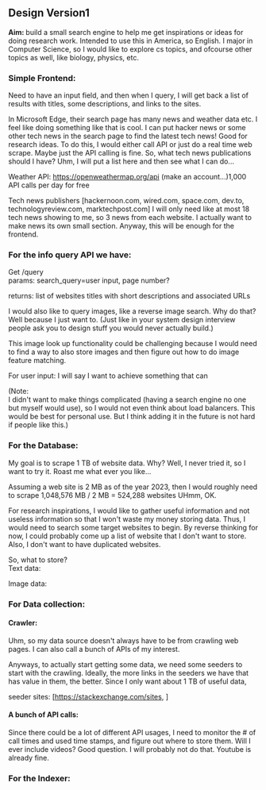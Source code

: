 ## Design Version1
<strong>Aim: </strong>build a small search engine to help me get inspirations or ideas for doing research work. Intended to use this in America, so English. I major in Computer Science, so I would like to explore cs topics, and ofcourse other topics as well, like biology, physics, etc. 

### Simple Frontend:
Need to have an input field, and then when I query, I will get back a list of results with titles, some descriptions, and links to the sites.

In Microsoft Edge, their search page has many news and weather data etc. I feel like doing something like that is cool. I can put hacker news or some other tech news in the search page to find the latest tech news! Good for research ideas. To do this, I would either call API or just do a real time web scrape. Maybe just the API calling is fine. So, what tech news publications should I have? Uhm, I will put a list here and then see what I can do...

Weather API: https://openweathermap.org/api (make an account...)1,000 API calls per day for free

Tech news publishers [hackernoon.com, wired.com, space.com, dev.to, technologyreview.com, marktechpost.com] 
I will only need like at most 18 tech news showing to me, so 3 news from each website. I actually want to make news its own small section. Anyway, this will be enough for the frontend.


### For the info query API we have:

Get /query<br>
params: search_query=user input, page number?<br>

returns: list of websites titles with short descriptions and associated URLs<br>


I would also like to query images, like a reverse image search. Why do that? Well because I just want to. (Just like in your system design interview people ask you to design stuff you would never actually build.)

This image look up functionality could be challenging because I would need to find a way to also store images and then figure out how to do image feature matching.

For user input: I will say I want to achieve something that can 

(Note:<br>
I didn't want to make things complicated (having a search engine no one but myself would use), so I would not even think about load balancers. This would be best for personal use. But I think adding it in the future is not hard if people like this.)

### For the Database:
My goal is to scrape 1 TB of website data. Why? Well, I never tried it, so I want to try it. Roast me what ever you like...

Assuming a web site is 2 MB as of the year 2023, then I would roughly need to scrape 1,048,576 MB / 2 MB = 524,288 websites UHmm, OK.

For research inspirations, I would like to gather useful information and not useless information so that I won't waste my money storing data. Thus, I would need to search some target websites to begin. By reverse thinking for now, I could probably come up a list of website that I don't want to store. Also, I don't want to have duplicated websites. 

So, what to store?<br>
Text data: 


Image data: 


### For Data collection:

#### Crawler:
Uhm, so my data source doesn't always have to be from crawling web pages. I can also call a bunch of APIs of my interest. 

Anyways, to actually start getting some data, we need some seeders to start with the crawling. Ideally, the more links in the seeders we have that has value in them, the better. Since I only want about 1 TB of useful data, 

seeder sites: [https://stackexchange.com/sites, ]



#### A bunch of API calls:
Since there could be a lot of different API usages, I need to monitor the # of call times and used time stamps, and figure out where to store them. Will I ever include videos? Good question. I will probably not do that. Youtube is already fine. 


### For the Indexer: 